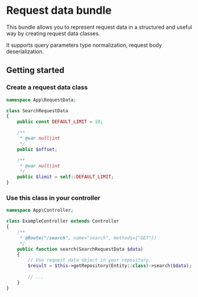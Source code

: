 # Request data bundle

This bundle allows you to represent request data in a structured and useful way by creating request data classes.

It supports query parameters type normalization, request body deserialization.

## Getting started

### Create a request data class

```php
namespace App\RequestData;

class SearchRequestData
{
    public const DEFAULT_LIMIT = 10;

    /**
     * @var null|int
     */
    public $offset;

    /**
     * @var null|int
     */
    public $limit = self::DEFAULT_LIMIT;
}
```

### Use this class in your controller

```php
namespace App\Controller;

class ExampleController extends Controller
{
    /**
     * @Route("/search", name="search", methods={"GET"})
     */
    public function search(SearchRequestData $data)
    {
        // Use request data object in your repository.
        $result = $this->getRepository(Entity::class)->search($data);
        
        // ...
    }
}
```

